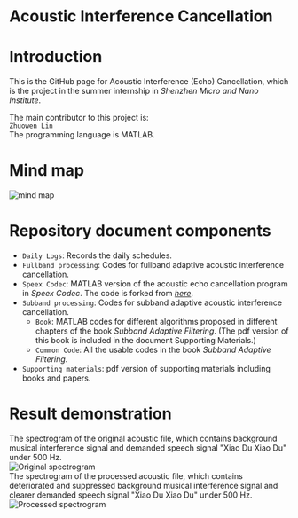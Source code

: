 Acoustic Interference Cancellation
======

# Introduction
This is the GitHub page for Acoustic Interference (Echo) Cancellation, which is the project in the summer internship in *Shenzhen Micro and Nano Institute*.<br>

The main contributor to this project is:<br>
`Zhuowen Lin`<br>
The programming language is MATLAB. 

# Mind map
![mind map](https://raw.githubusercontent.com/CharlesThaCat/acoustic-interference-cancellation/master/Adaptive%20Interference%20Cancellation%20mind%20map.jpg)

# Repository document components
* `Daily Logs`: Records the daily schedules.
* `Fullband processing`: Codes for fullband adaptive acoustic interference cancellation.
* `Speex Codec`: MATLAB version of the acoustic echo cancellation program in *Speex Codec*. The code is forked from [*here*](https://github.com/wavesaudio/Speex-AEC-matlab/blob/master/speex_mdf.m).
* `Subband processing`: Codes for subband adaptive acoustic interference cancellation.
    * `Book`: MATLAB codes for different algorithms proposed in different chapters of the book *Subband Adaptive Filtering*. (The pdf version of this book is included in the document Supporting Materials.)
    * `Common Code`: All the usable codes in the book *Subband Adaptive Filtering*. 
* `Supporting materials`: pdf version of supporting materials including books and papers.

# Result demonstration
The spectrogram of the original acoustic file, which contains background musical interference signal and demanded speech signal "Xiao Du Xiao Du" under 500 Hz.<br>
![Original spectrogram](https://github.com/CharlesThaCat/acoustic-interference-cancellation/blob/master/original%20spectrogram_1.png)<br>
The spectrogram of the processed acoustic file, which contains deteriorated and suppressed background musical interference signal and clearer demanded speech signal "Xiao Du Xiao Du" under 500 Hz.
![Processed spectrogram](https://github.com/CharlesThaCat/acoustic-interference-cancellation/blob/master/Spectrogram_MSAF_output_01_1.png)<br>